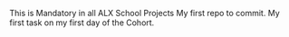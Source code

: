This is Mandatory in all ALX School Projects
My first repo to commit.
My first task on my first day of the Cohort.